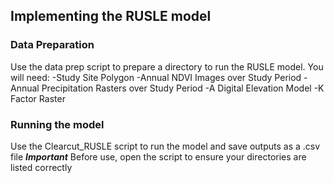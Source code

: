 ## Implementing the RUSLE model

### Data Preparation
Use the data prep script to prepare a directory to run the RUSLE model. You will need:
-Study Site Polygon
-Annual NDVI Images over Study Period
-Annual Precipitation Rasters over Study Period
-A Digital Elevation Model
-K Factor Raster

### Running the model
Use the Clearcut_RUSLE script to run the model and save outputs as a .csv file
***Important***
Before use, open the script to ensure your directories are listed correctly
